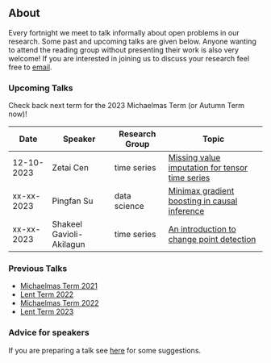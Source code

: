 ## About

Every fortnight we meet to talk informally about open problems in our research. Some past and upcoming talks are given below. Anyone wanting to attend the reading group without presenting their work is also very welcome! If you are interested in joining us to discuss your research feel free to [email](mailto:z.cen@lse.ac.uk).

### Upcoming Talks

Check back next term for the 2023 Michaelmas Term (or Autumn Term now)!

| Date | Speaker | Research Group | Topic |
|---|---|---|---|
| 12-10-2023 | Zetai Cen | time series | [Missing value imputation for tensor time series](talks/xx-xx-2023-Zetai-Cen.html) |
| xx-xx-2023 | Pingfan Su | data science | [Minimax gradient boosting in causal inference](talks/xx-xx-2023-Pingfan-Su.html) |
| xx-xx-2023 | Shakeel Gavioli-Akilagun | time series | [An introduction to change point detection](talks/xx-xx-2023-Shakeel-Gavioli-Akilagun.html) |


### Previous Talks

* [Michaelmas Term 2021](past_terms/MT-2021.html)
* [Lent Term 2022](past_terms/LT-2022.html)
* [Michaelmas Term 2022](past_terms/MT-2022.html)
* [Lent Term 2023](past_terms/LT-2023.html)

### Advice for speakers

If you are preparing a talk see [here](advice-for-talks.html) for some suggestions.

